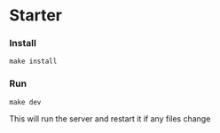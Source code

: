 # Starter


### Install

```shell
make install
```

### Run

```shell
make dev
```

This will run the server and restart it if any files change

